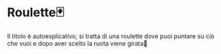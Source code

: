 # Roulette:black_joker:
Il titolo è autoesplicativo, si tratta di una roulette dove puoi puntare su ciò che vuoi e dopo aver scelto la ruota viene girata:slot_machine:
